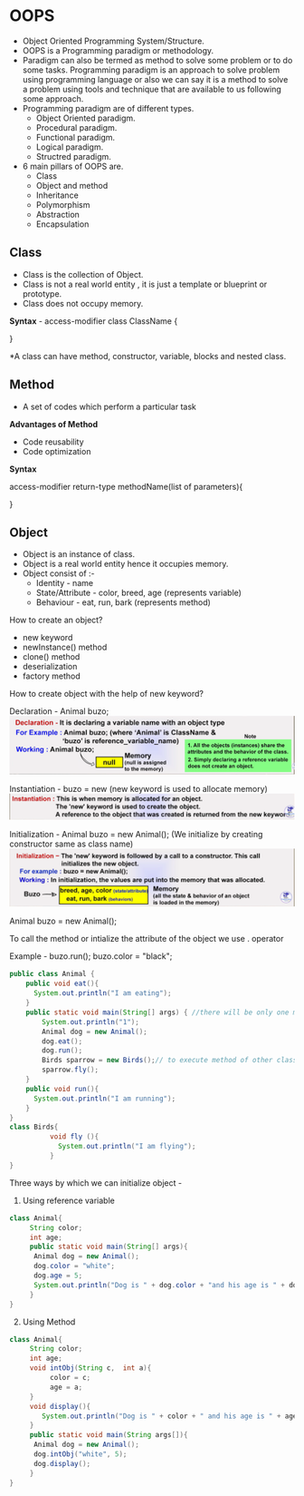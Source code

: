 # OOPS

- Object Oriented Programming System/Structure.
- OOPS is a Programming paradigm or methodology.
- Paradigm can also be termed as method to solve some problem or to do some tasks. Programming paradigm is an approach to solve problem using programming language or also we can say it is a method to solve a problem using tools and technique that are available to us following some approach.
- Programming paradigm are of different types.
  - Object Oriented paradigm.
  - Procedural paradigm.
  - Functional paradigm.
  - Logical paradigm.
  - Structred paradigm.
- 6 main pillars of OOPS are.
  - Class
  - Object and method
  - Inheritance
  - Polymorphism
  - Abstraction
  - Encapsulation

## Class

- Class is the collection of Object.
- Class is not a real world entity , it is just a template or blueprint or prototype.
- Class does not occupy memory.

**Syntax** - access-modifier class ClassName {

}

\*A class can have method, constructor, variable, blocks and nested class.

## Method

- A set of codes which perform a particular task

**Advantages of Method**

- Code reusability
- Code optimization

**Syntax**

access-modifier return-type methodName(list of parameters){

}

## Object

- Object is an instance of class.
- Object is a real world entity hence it occupies memory.
- Object consist of :-
  - Identity - name
  - State/Attribute - color, breed, age (represents variable)
  - Behaviour - eat, run, bark (represents method)

How to create an object?

- new keyword
- newInstance() method
- clone() method
- deserialization
- factory method

How to create object with the help of new keyword?

Declaration - Animal buzo;
![alt text](image-1.png)

Instantiation - buzo = new (new keyword is used to allocate memory)
![alt text](image-2.png)

Initialization - Animal buzo = new Animal(); (We initialize by creating constructor same as class name)
![alt text](image-3.png)

Animal buzo = new Animal();

To call the method or intialize the attribute of the object we use . operator

Example - buzo.run(); buzo.color = "black";

```java
public class Animal {
    public void eat(){
      System.out.println("I am eating");
    }
    public static void main(String[] args) { //there will be only one main method in the program
        System.out.println("1");
        Animal dog = new Animal();
        dog.eat();
        dog.run();
        Birds sparrow = new Birds();// to execute method of other class we have to make object of that class
        sparrow.fly();
    }
    public void run(){
      System.out.println("I am running");
    }
}
class Birds{
          void fly (){
            System.out.println("I am flying");
          }
}
```

Three ways by which we can initialize object -

1. Using reference variable

```java
class Animal{
     String color;
     int age;
     public static void main(String[] args){
      Animal dog = new Animal();
      dog.color = "white";
      dog.age = 5;
      System.out.println("Dog is " + dog.color + "and his age is " + dog.age);
     }
}
```

2. Using Method

```java
class Animal{
     String color;
     int age;
     void intObj(String c,  int a){
          color = c;
          age = a;
     }
     void display(){
        System.out.println("Dog is " + color + " and his age is " + age);
     }
     public static void main(String args[]){
      Animal dog = new Animal();
      dog.intObj("white", 5);
      dog.display();
     }
}
```

